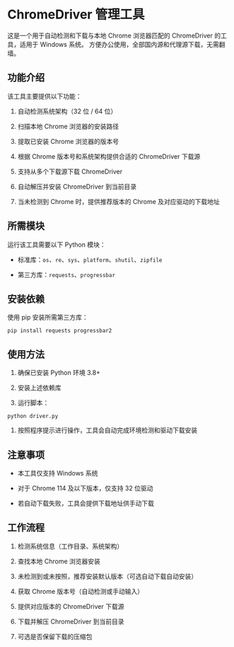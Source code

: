 # ChromeDriver 管理工具

这是一个用于自动检测和下载与本地 Chrome 浏览器匹配的 ChromeDriver 的工具，适用于 Windows 系统。
方便办公使用，全部国内源和代理源下载，无需翻墙。

## 功能介绍

该工具主要提供以下功能：



1.  自动检测系统架构（32 位 / 64 位）

2.  扫描本地 Chrome 浏览器的安装路径

3.  提取已安装 Chrome 浏览器的版本号

4.  根据 Chrome 版本号和系统架构提供合适的 ChromeDriver 下载源

5.  支持从多个下载源下载 ChromeDriver

6.  自动解压并安装 ChromeDriver 到当前目录

7.  当未检测到 Chrome 时，提供推荐版本的 Chrome 及对应驱动的下载地址

## 所需模块

运行该工具需要以下 Python 模块：



*   标准库：`os`、`re`、`sys`、`platform`、`shutil`、`zipfile`

*   第三方库：`requests`、`progressbar`

## 安装依赖

使用 pip 安装所需第三方库：



```
pip install requests progressbar2
```

## 使用方法



1.  确保已安装 Python 环境 3.8+

2.  安装上述依赖库

3.  运行脚本：



```
python driver.py
```



1.  按照程序提示进行操作，工具会自动完成环境检测和驱动下载安装

## 注意事项



*   本工具仅支持 Windows 系统

*   对于 Chrome 114 及以下版本，仅支持 32 位驱动

*   若自动下载失败，工具会提供下载地址供手动下载

## 工作流程



1.  检测系统信息（工作目录、系统架构）

2.  查找本地 Chrome 浏览器安装
   
3.  未检测到或未按照，推荐安装默认版本（可选自动下载自动安装）

4.  获取 Chrome 版本号（自动检测或手动输入）

5.  提供对应版本的 ChromeDriver 下载源

6.  下载并解压 ChromeDriver 到当前目录

7.  可选是否保留下载的压缩包
   
